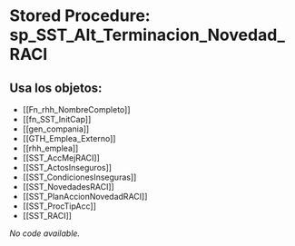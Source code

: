 # Stored Procedure: sp_SST_Alt_Terminacion_Novedad_RACI

## Usa los objetos:
- [[Fn_rhh_NombreCompleto]]
- [[fn_SST_InitCap]]
- [[gen_compania]]
- [[GTH_Emplea_Externo]]
- [[rhh_emplea]]
- [[SST_AccMejRACI]]
- [[SST_ActosInseguros]]
- [[SST_CondicionesInseguras]]
- [[SST_NovedadesRACI]]
- [[SST_PlanAccionNovedadRACI]]
- [[SST_ProcTipAcc]]
- [[SST_RACI]]

*No code available.*
